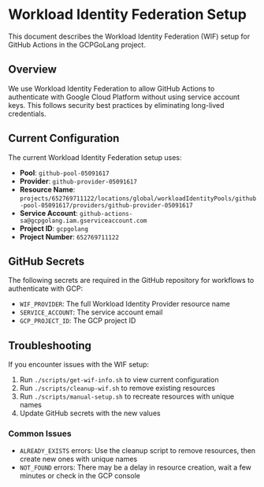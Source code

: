 # Workload Identity Federation Setup

This document describes the Workload Identity Federation (WIF) setup for GitHub Actions in the GCPGoLang project.

## Overview

We use Workload Identity Federation to allow GitHub Actions to authenticate with Google Cloud Platform without using service account keys. This follows security best practices by eliminating long-lived credentials.

## Current Configuration

The current Workload Identity Federation setup uses:

- **Pool**: `github-pool-05091617` 
- **Provider**: `github-provider-05091617`
- **Resource Name**: `projects/652769711122/locations/global/workloadIdentityPools/github-pool-05091617/providers/github-provider-05091617`
- **Service Account**: `github-actions-sa@gcpgolang.iam.gserviceaccount.com`
- **Project ID**: `gcpgolang`
- **Project Number**: `652769711122`

## GitHub Secrets

The following secrets are required in the GitHub repository for workflows to authenticate with GCP:

- `WIF_PROVIDER`: The full Workload Identity Provider resource name
- `SERVICE_ACCOUNT`: The service account email
- `GCP_PROJECT_ID`: The GCP project ID

## Troubleshooting

If you encounter issues with the WIF setup:

1. Run `./scripts/get-wif-info.sh` to view current configuration
2. Run `./scripts/cleanup-wif.sh` to remove existing resources
3. Run `./scripts/manual-setup.sh` to recreate resources with unique names
4. Update GitHub secrets with the new values

### Common Issues

- `ALREADY_EXISTS` errors: Use the cleanup script to remove resources, then create new ones with unique names
- `NOT_FOUND` errors: There may be a delay in resource creation, wait a few minutes or check in the GCP console 